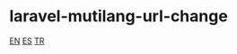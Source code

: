 # laravel-mutilang-url-change

<nav class="header-index__dil">
                <a href="{{ changeUrlLocale('en') }}" class="header-index__dil-link">EN</a>
                <a href="{{ changeUrlLocale('es') }}" class="header-index__dil-link">ES</a>
                <a href="{{ changeUrlLocale('tr') }}" class="header-index__dil-link">TR</a>
            </nav>
